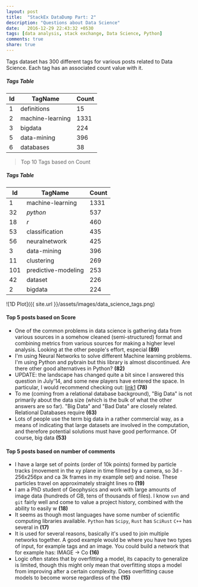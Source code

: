 ```yaml
---
layout: post
title:  "StackEx DataDump Part: 2"
description: "Questions about Data Science"
date:   2016-12-29 22:43:32 +0530
tags: [data analysis, stack exchange, Data Science, Python]
comments: true
share: true
---
```


Tags dataset has 300 different tags for various posts related to Data Science. Each tag has an associated count value with it.  
##### Tags Table

**Id**|**TagName**|**Count**
-------|--------|-------
1      |definitions     |15
2      |machine-learning     |1331
3      |bigdata     |224
5      |data-mining     |396
6      |databases    |38


> Top 10 Tags based on Count

##### Tags Table

**Id**|**TagName**|**Count**
-------|--------|-------
1      |machine-learning     |1331
32      |*python*     |537
18     |*r*     |460
53      |classification     |435
56      |neuralnetwork    |425
3      |data-mining    |396
11      |clustering    |269
101      |predictive-modeling    |253
42      |dataset    |226
2      |bigdata    |224

![1D Plot]({{ site.url }}/assets/images/data_science_tags.png)


#### Top 5 posts based on Score
* One of the common problems in data science is gathering data from various sources in a somehow cleaned (semi-structured) format and combining metrics from various sources for making a higher level analysis. Looking at the other people's effort, especial **(89)**
* I'm using Neural Networks to solve different Machine learning problems. I\'m using Python and pybrain but this library is almost discontinued. Are there other good alternatives in Python? **(82)**
* UPDATE: the landscape has changed quite a bit since I answered this question in July'14, and some new players have entered the space.  In particular, I would recommend checking out: [link1][link1] **(78)**
* To me (coming from a relational database background), "Big Data" is not primarily about the data size (which is the bulk of what the other answers are so far). "Big Data" and "Bad Data" are closely related. Relational Databases require **(63)**
* Lots of people use the term big data in a rather commercial way, as a means of indicating that large datasets are involved in the computation, and therefore potential solutions must have good performance. Of course, big data **(53)**

#### Top 5 posts based on number of comments
* I have a large set of points (order of 10k points) formed by particle tracks (movement in the xy plane in time filmed by a camera, so 3d - 256x256px and ca 3k frames in my example set) and noise. These particles travel on approximately straight lines ro **(19)**
* I am a PhD student of Geophysics and work with large amounts of image data  (hundreds of GB, tens of thousands of files). I know <code>svn</code> and <code>git</code> fairly well and come to value a project history, combined with the ability to easily w **(18)**
* It seems as though most languages have some number of scientific computing libraries available. <code>Python</code> has <code>Scipy</code>, <code>Rust</code> has <code>SciRust</code> <code>C++</code> has several in **(17)**
* It is used for several reasons, basically it's used to join multiple networks together. A good example would be where you have two types of input, for example tags and an image. You could build a network that for example has: IMAGE -> Co **(16)**
* Logic often states that by overfitting a model, its capacity to generalize is limited, though this might only mean that overfitting stops a model from improving after a certain complexity. Does overfitting cause models to become worse regardless of the **(15)**


[link1]: https://github.com/tensorflow/tensor
